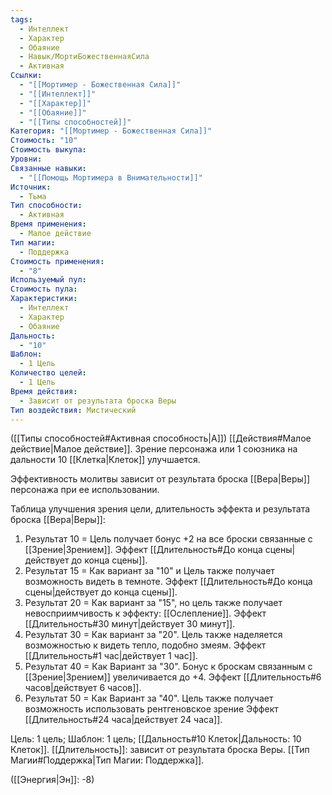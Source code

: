 ```yaml
---
tags:
  - Интеллект
  - Характер
  - Обаяние
  - Навык/МортиБожественнаяСила
  - Активная
Ссылки:
  - "[[Мортимер - Божественная Сила]]"
  - "[[Интеллект]]"
  - "[[Характер]]"
  - "[[Обаяние]]"
  - "[[Типы способностей]]"
Категория: "[[Мортимер - Божественная Сила]]"
Стоимость: "10"
Стоимость выкупа: 
Уровни: 
Связанные навыки:
  - "[[Помощь Мортимера в Внимательности]]"
Источник:
  - Тьма
Тип способности:
  - Активная
Время применения:
  - Малое действие
Тип магии:
  - Поддержка
Стоимость применения:
  - "8"
Используемый пул: 
Стоимость пула: 
Характеристики:
  - Интеллект
  - Характер
  - Обаяние
Дальность:
  - "10"
Шаблон:
  - 1 Цель
Количество целей:
  - 1 Цель
Время действия:
  - Зависит от результата броска Веры
Тип воздействия: Мистический
---
```

([[Типы способностей#Активная способность|А]]) [[Действия#Малое действие|Малое действие]]. Зрение персонажа или 1 союзника на дальности 10 [[Клетка|Клеток]] улучшается. 

Эффективность молитвы зависит от результата броска [[Вера|Веры]] персонажа при ее использовании. 

Таблица улучшения зрения цели, длительность эффекта и результата броска [[Вера|Веры]]:

1. Результат 10 = Цель получает бонус +2 на все броски связанные с [[Зрение|Зрением]].  Эффект [[Длительность#До конца сцены|действует до конца сцены]]. 
2. Результат 15 = Как вариант за "10" и Цель также получает возможность видеть в темноте. Эффект [[Длительность#До конца сцены|действует до конца сцены]]. 
3. Результат 20 = Как вариант за "15", но цель также получает невосприимчивость к эффекту: [[Ослепление]]. Эффект [[Длительность#30 минут|действует 30 минут]]. 
4. Результат 30 = Как вариант за "20". Цель также наделяется возможностью к видеть тепло, подобно змеям. Эффект [[Длительность#1 час|действует 1 час]]. 
5. Результат 40 = Как Вариант за "30". Бонус к броскам связанным с [[Зрение|Зрением]] увеличивается до +4. Эффект [[Длительность#6 часов|действует 6 часов]].  
6. Результат 50 = Как Вариант за "40". Цель также получает возможность использовать рентгеновское зрение Эффект [[Длительность#24 часа|действует 24 часа]]. 

Цель: 1 цель; Шаблон: 1 цель; [[Дальность#10 Клеток|Дальность: 10 Клеток]]. [[Длительность]]: зависит от результата броска Веры. [[Тип Магии#Поддержка|Тип Магии: Поддержка]].

([[Энергия|Эн]]: -8)